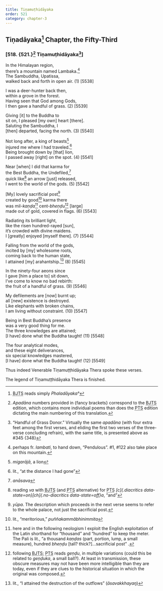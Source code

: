 ```yaml
---
title: Tiṇamuṭhidāyaka
order: 521
category: chapter-3
---
```


## Tiṇadāyaka[^1] Chapter, the Fifty-Third

### \[518. {521.}[^2] Tiṇamuṭhidāyaka[^3]\]

In the Himalayan region,  
there’s a mountain named Lambaka.[^4]  
The Sambuddha, Upatissa,  
walked back and forth in open air. (1) \[5538\]

I was a deer-hunter back then,  
within a grove in the forest.  
Having seen that God among Gods,  
I then gave a handful of grass. (2) \[5539\]

Giving \[it\] to the Buddha to  
sit on, I pleased \[my own\] heart \[there\].  
Saluting the Sambuddha, I  
\[then\] departed, facing the north. (3) \[5540\]

Not long after, a king of beasts[^5]  
injured me where I had traveled.[^6]  
Being brought down by \[that\] lion,  
I passed away \[right\] on the spot. (4) \[5541\]

Near \[when\] I did that karma for  
the Best Buddha, the Undefiled,[^7]  
quick like[^8] an arrow \[just\] released,  
I went to the world of the gods. (5) \[5542\]

\[My\] lovely sacrificial post[^9]  
created by good[^10] karma there  
was mil-*kaṇḍa*[^11] cent-*bheṇḍu*[^12] \[large\]  
made out of gold, covered in flags. (6) \[5543\]

Radiating its brilliant light,  
like the risen hundred-rayed \[sun\],  
it’s crowded with divine maidens.  
I \[greatly\] enjoyed \[myself there\]. (7) \[5544\]

Falling from the world of the gods,  
incited by \[my\] wholesome roots,  
coming back to the human state,  
I attained \[my\] arahantship.[^13] (8) \[5545\]

In the ninety-four aeons since  
I gave \[him a place to\] sit down,  
I’ve come to know no bad rebirth:  
the fruit of a handful of grass. (9) \[5546\]

My defilements are \[now\] burnt up;  
all \[new\] existence is destroyed.  
Like elephants with broken chains,  
I am living without constraint. (10) \[5547\]

Being in Best Buddha’s presence  
was a very good thing for me.  
The three knowledges are attained;  
\[I have\] done what the Buddha taught! (11) \[5548\]

The four analytical modes,  
and these eight deliverances,  
six special knowledges mastered,  
\[I have\] done what the Buddha taught! (12) \[5549\]

Thus indeed Venerable Tiṇamuṭṭhidāyaka Thera spoke these verses.

The legend of Tiṇamuṭṭhidāyaka Thera is finished.

[^1]: <abbr title="Buddha Jayanthi Tripitaka Series">BJTS</abbr> reads simply *Phaladāyaka°*

[^2]: *Apadāna* numbers provided in {fancy brackets} correspond to the <abbr title="Buddha Jayanthi Tripitaka Series">BJTS</abbr> edition, which contains more individual poems than does the <abbr title="Pali Text Society">PTS</abbr> edition dictating the main numbering of this translation.

[^3]: “Handful of Grass Donor.” Virtually the same *apadāna* (with four extra feet among the first verses, and eliding the first two verses of the three-verse concluding refrain), with the same title, is presented above as \#345 {348}

[^4]: perhaps fr. *lambati*, to hand down, “Pendulous”. \#1, \#122 also take place on this mountain.

[^5]: *migarājā*, a lion

[^6]: lit., “at the distance I had gone”

[^7]: *anāsava*

[^8]: reading *va* with <abbr title="Buddha Jayanthi Tripitaka Series">BJTS</abbr> (and <abbr title="Pali Text Society">PTS</abbr> alternative) for <abbr title="Pali Text Society">PTS</abbr> *[c]{.diacritics data-state=on}[ch]{.no-diacritics data-state=off}a*, “and”

[^9]: *yūpa*. The description which proceeds in the next verse seems to refer to the whole palace, not just the sacrificial post.

[^10]: lit., “meritorious,” *puññakammâbhinimmita*

[^11]: here and in the following neologism I exploit the English exploitation of the Latin shorthand for “thousand” and “hundred” to keep the meter. The Pali is lit., “a thousand *kaṇḍas* (part, portion, lump, a small measure), hundred *bheṇḍu* \[tall? thick?\]…sacrificial post” .

[^12]: following <abbr title="Buddha Jayanthi Tripitaka Series">BJTS</abbr>; <abbr title="Pali Text Society">PTS</abbr> reads *geṇḍu*, in multiple variations (could this be related to *geṇḍuka*, a small ball?). At least in transmission, these obscure measures may not have been more intelligible than they are today, even if they are clues to the historical situation in which the original was composed.

[^13]: lit., “I attained the destruction of the outflows” (*āsavakkhayaŋ*)
